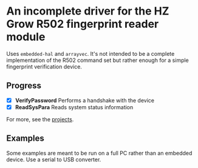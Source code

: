# An incomplete driver for the HZ Grow R502 fingerprint reader module

Uses `embedded-hal` and `arrayvec`. It's not intended to be a complete implementation of the
R502 command set but rather enough for a simple fingerprint verification device.

## Progress

- [x] **VerifyPassword** Performs a handshake with the device
- [x] **ReadSysPara** Reads system status information

For more, see the [projects](https://github.com/FLamparski/hzgrow-r502/projects).

## Examples

Some examples are meant to be run on a full PC rather than an embedded device. Use
a serial to USB converter.